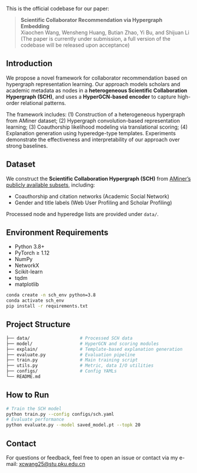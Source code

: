 This is the official codebase for our paper:

> **Scientific Collaborator Recommendation via Hypergraph Embedding**  
> Xiaochen Wang, Wensheng Huang, Butian Zhao, Yi Bu, and Shijuan Li (The paper is currently under submission, a full version of the codebase will be released upon acceptance)

## Introduction

We propose a novel framework for collaborator recommendation based on hypergraph representation learning. Our approach models scholars and academic metadata as nodes in a **heterogeneous Scientific Collaboration Hypergraph (SCH)**, and uses a **HyperGCN-based encoder** to capture high-order relational patterns.

The framework includes: (1) Construction of a heterogeneous hypergraph from AMiner dataset; (2) Hypergraph convolution-based representation learning; (3) Coauthorship likelihood modeling via translational scoring; (4) Explanation generation using hyperedge-type templates. Experiments demonstrate the effectiveness and interpretability of our approach over strong baselines.

## Dataset

We construct the **Scientific Collaboration Hypergraph (SCH)** from [AMiner’s publicly available subsets](https://www.aminer.cn/data), including:

- Coauthorship and citation networks (Academic Social Network)
- Gender and title labels (Web User Profiling and Scholar Profiling)

Processed node and hyperedge lists are provided under `data/`.

## Environment Requirements

- Python 3.8+
- PyTorch ≥ 1.12
- NumPy
- NetworkX
- Scikit-learn
- tqdm
- matplotlib

```bash
conda create -n sch_env python=3.8
conda activate sch_env
pip install -r requirements.txt
```

## Project Structure
```graphql
├── data/                   # Processed SCH data
├── model/                  # HyperGCN and scoring modules
├── explain/                # Template-based explanation generation
├── evaluate.py             # Evaluation pipeline
├── train.py                # Main training script
├── utils.py                # Metric, data I/O utilities
├── configs/                # Config YAMLs
└── README.md
```

## How to Run
```bash
# Train the SCH model
python train.py --config configs/sch.yaml
# Evaluate performance
python evaluate.py --model saved_model.pt --topk 20
```

## Contact
For questions or feedback, feel free to open an issue or contact via my e-mail: xcwang25@stu.pku.edu.cn
